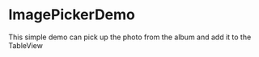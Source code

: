 # ImagePickerDemo
This simple demo can pick up the photo from the album and add it to the TableView
